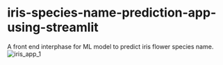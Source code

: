 # iris-species-name-prediction-app-using-streamlit
A front end interphase for ML model to predict iris flower species name.
![iris_app_1](https://user-images.githubusercontent.com/110669967/196120605-06dc3bbc-f87a-4dd1-a358-2da635683917.jpg)
